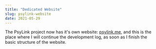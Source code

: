 ```yaml
---
title: "Dedicated Website"
slug: psylink-website
date: 2021-05-29
---
```


The PsyLink project now has it's own website: [psylink.me](https://psylink.me),
and this is the place where I will continue the development log, as soon as I
finish the basic structure of the website.

